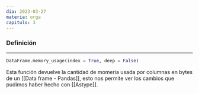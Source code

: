 ```yaml
---
dia: 2023-03-27
materia: orga
capitulo: 3
---
```

### Definición
---
``` python
DataFrame.memory_usage(index = True, deep = False)
```

Esta función devuelve la cantidad de momeria usada por columnas en bytes de un [[Data frame - Pandas]], esto nos permite ver los cambios que pudimos haber hecho con [[Astype]].